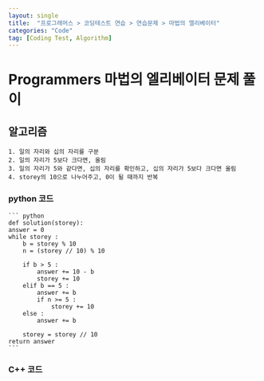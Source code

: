 ```yaml
---
layout: single
title:  "프로그래머스 > 코딩테스트 연습 > 연습문제 > 마법의 엘리베이터"
categories: "Code"
tag: [Coding Test, Algorithm]
---
```


# Programmers 마법의 엘리베이터 문제 풀이

## 알고리즘
    1. 일의 자리와 십의 자리를 구분
    2. 일의 자리가 5보다 크다면, 올림
    3. 일의 자리가 5와 같다면, 십의 자리를 확인하고, 십의 자리가 5보다 크다면 올림
    4. storey의 10으로 나누어주고, 0이 될 때까지 반복

### python 코드
    ``` python 
    def solution(storey):
    answer = 0
    while storey :
        b = storey % 10
        n = (storey // 10) % 10
        
        if b > 5 :
            answer += 10 - b
            storey += 10  
        elif b == 5 :
            answer += b
            if n >= 5 :
                storey += 10
        else :
            answer += b
            
        storey = storey // 10
    return answer
    ```

### C++ 코드



